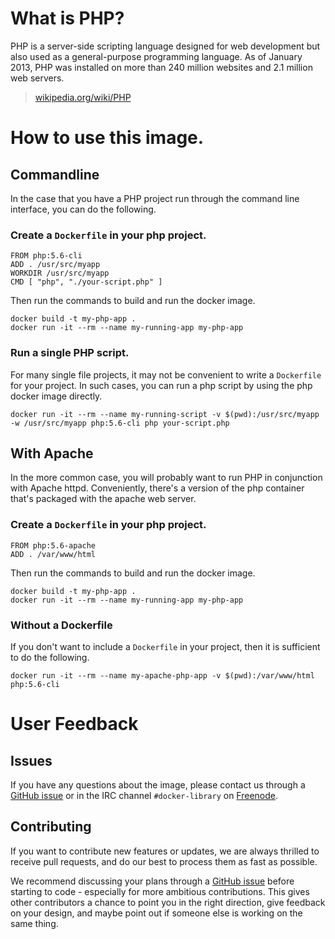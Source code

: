 # What is PHP?
PHP is a server-side scripting language designed for web development but also used as a general-purpose programming language. As of January 2013, PHP was installed on more than 240 million websites and 2.1 million web servers.

>[wikipedia.org/wiki/PHP](http://en.wikipedia.org/wiki/PHP)

# How to use this image.

## Commandline

In the case that you have a PHP project run through the command line interface, you can do the following.

### Create a `Dockerfile` in your php project.

    FROM php:5.6-cli
    ADD . /usr/src/myapp
    WORKDIR /usr/src/myapp
    CMD [ "php", "./your-script.php" ]

Then run the commands to build and run the docker image.

    docker build -t my-php-app .
    docker run -it --rm --name my-running-app my-php-app

### Run a single PHP script.

For many single file projects, it may not be convenient to write a `Dockerfile` for your project. In such cases, you can run a php script by using the php docker image directly.

    docker run -it --rm --name my-running-script -v $(pwd):/usr/src/myapp -w /usr/src/myapp php:5.6-cli php your-script.php

## With Apache

In the more common case, you will probably want to run PHP in conjunction with Apache httpd. Conveniently, there's a version of the php container that's packaged with the apache web server.

### Create a `Dockerfile` in your php project.

    FROM php:5.6-apache
    ADD . /var/www/html

Then run the commands to build and run the docker image.

    docker build -t my-php-app .
    docker run -it --rm --name my-running-app my-php-app

### Without a Dockerfile

If you don't want to include a `Dockerfile` in your project, then it is sufficient to do the following.

    docker run -it --rm --name my-apache-php-app -v $(pwd):/var/www/html php:5.6-cli

# User Feedback

## Issues

If you have any questions about the image, please contact us through a [GitHub issue](https://github.com/docker-library/php/issues) or in the IRC channel `#docker-library` on [Freenode](https://freenode.net).

## Contributing

If you want to contribute new features or updates, we are always thrilled to receive pull requests, and do our best to process them as fast as possible.

We recommend discussing your plans through a [GitHub issue](https://github.com/docker-library/php/issues) before starting to code - especially for more ambitious contributions. This gives other contributors a chance to point you in the right direction, give feedback on your design, and maybe point out if someone else is working on the same thing.
